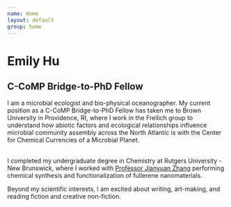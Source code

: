 ```yaml
---
name: Home
layout: default
group: home
---
```


<h1 class="text-center">Emily Hu</h1>
<h2 class="text-center">C-CoMP Bridge-to-PhD Fellow</h2>

<p class="lead text-justify">
  
I am a microbial ecologist and bio-physical oceanographer. My current position as a C-CoMP Bridge-to-PhD Fellow has taken me to Brown University in Providence, RI, where I work in the Freilich group to understand how abiotic factors and ecological relationships influence microbial community assembly across the North Atlantic is with the Center for Chemical Currencies of a Microbial Planet. <br><br>


I completed my undergraduate degree in Chemistry at Rutgers University - New Brunswick, where I worked with [Professor Jianyuan Zhang](https://zhang-lab.com/) performing chemical synthesis and functionalization of fullerene nanomaterials. <br>

Beyond my scientific interests, I am excited about writing, art-making, and reading fiction and creative non-fiction. 
</p>
